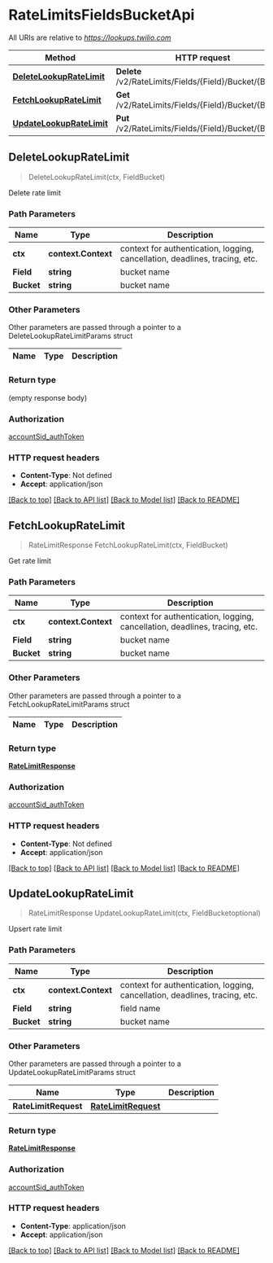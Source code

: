 # RateLimitsFieldsBucketApi

All URIs are relative to *https://lookups.twilio.com*

Method | HTTP request | Description
------------- | ------------- | -------------
[**DeleteLookupRateLimit**](RateLimitsFieldsBucketApi.md#DeleteLookupRateLimit) | **Delete** /v2/RateLimits/Fields/{Field}/Bucket/{Bucket} | Delete rate limit
[**FetchLookupRateLimit**](RateLimitsFieldsBucketApi.md#FetchLookupRateLimit) | **Get** /v2/RateLimits/Fields/{Field}/Bucket/{Bucket} | Get rate limit
[**UpdateLookupRateLimit**](RateLimitsFieldsBucketApi.md#UpdateLookupRateLimit) | **Put** /v2/RateLimits/Fields/{Field}/Bucket/{Bucket} | Upsert rate limit



## DeleteLookupRateLimit

> DeleteLookupRateLimit(ctx, FieldBucket)

Delete rate limit

### Path Parameters


Name | Type | Description
------------- | ------------- | -------------
**ctx** | **context.Context** | context for authentication, logging, cancellation, deadlines, tracing, etc.
**Field** | **string** | bucket name
**Bucket** | **string** | bucket name

### Other Parameters

Other parameters are passed through a pointer to a DeleteLookupRateLimitParams struct


Name | Type | Description
------------- | ------------- | -------------

### Return type

 (empty response body)

### Authorization

[accountSid_authToken](../README.md#accountSid_authToken)

### HTTP request headers

- **Content-Type**: Not defined
- **Accept**: application/json

[[Back to top]](#) [[Back to API list]](../README.md#documentation-for-api-endpoints)
[[Back to Model list]](../README.md#documentation-for-models)
[[Back to README]](../README.md)


## FetchLookupRateLimit

> RateLimitResponse FetchLookupRateLimit(ctx, FieldBucket)

Get rate limit

### Path Parameters


Name | Type | Description
------------- | ------------- | -------------
**ctx** | **context.Context** | context for authentication, logging, cancellation, deadlines, tracing, etc.
**Field** | **string** | bucket name
**Bucket** | **string** | bucket name

### Other Parameters

Other parameters are passed through a pointer to a FetchLookupRateLimitParams struct


Name | Type | Description
------------- | ------------- | -------------

### Return type

[**RateLimitResponse**](RateLimitResponse.md)

### Authorization

[accountSid_authToken](../README.md#accountSid_authToken)

### HTTP request headers

- **Content-Type**: Not defined
- **Accept**: application/json

[[Back to top]](#) [[Back to API list]](../README.md#documentation-for-api-endpoints)
[[Back to Model list]](../README.md#documentation-for-models)
[[Back to README]](../README.md)


## UpdateLookupRateLimit

> RateLimitResponse UpdateLookupRateLimit(ctx, FieldBucketoptional)

Upsert rate limit

### Path Parameters


Name | Type | Description
------------- | ------------- | -------------
**ctx** | **context.Context** | context for authentication, logging, cancellation, deadlines, tracing, etc.
**Field** | **string** | field name
**Bucket** | **string** | bucket name

### Other Parameters

Other parameters are passed through a pointer to a UpdateLookupRateLimitParams struct


Name | Type | Description
------------- | ------------- | -------------
**RateLimitRequest** | [**RateLimitRequest**](RateLimitRequest.md) | 

### Return type

[**RateLimitResponse**](RateLimitResponse.md)

### Authorization

[accountSid_authToken](../README.md#accountSid_authToken)

### HTTP request headers

- **Content-Type**: application/json
- **Accept**: application/json

[[Back to top]](#) [[Back to API list]](../README.md#documentation-for-api-endpoints)
[[Back to Model list]](../README.md#documentation-for-models)
[[Back to README]](../README.md)

